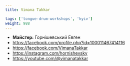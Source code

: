 ```yaml
---
title: Vimana Takkar

tags: ['tongue-drum-workshops', 'kyiv']
weight: 988
---
```



- **Майстер:** Горнішевський Евген
- https://facebook.com/profile.php?id=100011467414116
- https://facebook.com/VimanaTakkar
- https://instagram.com/hornishevsky
- https://youtube.com/@vimanatakkar

